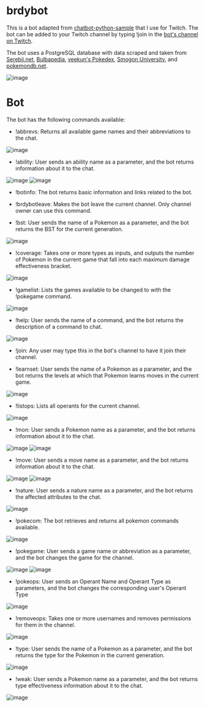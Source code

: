 # brdybot
This is a bot adapted from [chatbot-python-sample](https://github.com/twitchdev/chatbot-python-sample) that I use for Twitch. The bot can be added to your Twitch channel by typing !join in the [bot's channel on Twitch](https://www.twitch.tv/brdybot).

The bot uses a PostgreSQL database with data scraped and taken from [Serebii.net](https://www.serebii.net), [Bulbapedia](https://bulbapedia.bulbagarden.net/wiki/Main_Page), [veekun's Pokedex](https://github.com/veekun/pokedex), [Smogon University](https://www.smogon.com), and [pokemondb.net](https://pokemondb.net/).

 ![image](screens/datadiagram.png)

# Bot
The bot has the following commands available:

- !abbrevs: Returns all available game names and their abbreviations to the chat.

 ![image](screens/abbrevs.PNG)

- !ability: User sends an ability name as a parameter, and the bot returns information about it to the chat.

 ![image](screens/ability2.PNG) 
 ![image](screens/ability.PNG) 

- !botinfo: The bot returns basic information and links related to the bot.

- !brdybotleave: Makes the bot leave the current channel. Only channel owner can use this command.

- !bst: User sends the name of a Pokemon as a parameter, and the bot returns the BST for the current generation.

 ![image](screens/bst.PNG)

- !coverage: Takes one or more types as inputs, and outputs the number of Pokemon in the current game that fall into each maximum damage effectiveness bracket.

 ![image](screens/coverage.PNG)

- !gamelist: Lists the games available to be changed to with the !pokegame command.

 ![image](screens/gamelist.PNG)

- !help: User sends the name of a command, and the bot returns the description of a command to chat.

![image](screens/help.PNG)

- !join: Any user may type this in the bot's channel to have it join their channel.

- !learnset: User sends the name of a Pokemon as a parameter, and the bot returns the levels at which that Pokemon learns moves in the current game.

 ![image](screens/learnset.PNG)

- !listops: Lists all operants for the current channel.

 ![image](screens/listops.PNG)

- !mon: User sends a Pokemon name as a parameter, and the bot returns information about it to the chat.

 ![image](screens/mon.PNG)
 ![image](screens/mon2.PNG) 

- !move: User sends a move name as a parameter, and the bot returns information about it to the chat.

 ![image](screens/move.PNG)
 ![image](screens/move2.PNG)

- !nature: User sends a nature name as a parameter, and the bot returns the affected attributes to the chat.

 ![image](screens/nature.PNG) 

- !pokecom: The bot retrieves and returns all pokemon commands available.

 ![image](screens/commands.PNG)

- !pokegame: User sends a game name or abbreviation as a parameter, and the bot changes the game for the channel.

 ![image](screens/game.PNG) 
 ![image](screens/game2.PNG)

- !pokeops: User sends an Operant Name and Operant Type as parameters, and the bot changes the corresponding user's Operant Type

 ![image](screens/pokeops.PNG)

- !removeops: Takes one or more usernames and removes permissions for them in the channel.

 ![image](screens/removeops.PNG)

- !type: User sends the name of a Pokemon as a parameter, and the bot returns the type for the Pokemon in the current generation.

 ![image](screens/type.PNG)

- !weak: User sends a Pokemon name as a parameter, and the bot returns type effectiveness information about it to the chat.

 ![image](screens/weak.PNG)